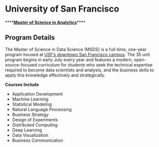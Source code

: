 # University of San Francisco

\*\*\*\*[**Master of Science in Analytics**](https://www.usfca.edu/arts-sciences/graduate-programs/data-science/program-details)\*\*\*\*

## Program Details

The Master of Science in Data Science \(MSDS\) is a full-time, one-year program housed at [USF’s downtown San Francisco campus](https://www.myatlascms.com/map/?id=924&mrkIid=187647). The 35 unit program begins in early July every year and features a modern, open-source-focused curriculum for students who seek the technical expertise required to become data scientists and analysts, and the business skills to apply this knowledge effectively and strategically.

**Courses Include**

* Application Development
* Machine Learning
* Statistical Modeling
* Natural Language Processing
* Business Strategy
* Design of Experiments
* Distributed Computing
* Deep Learning
* Data Visualization
* Business Communication

[  
](https://gradapply.usfca.edu/register/applyCAS?sys:app:gr_program=c4e30433-80ae-4ae4-854b-7f7cde2d4e21)



